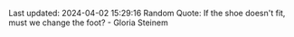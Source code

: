 Last updated: 2024-04-02 15:29:16
Random Quote: If the shoe doesn't fit, must we change the foot? - Gloria Steinem